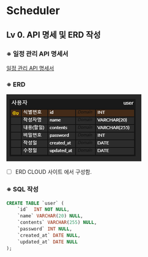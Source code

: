 # Scheduler

## Lv 0. API 명세 및 ERD 작성

### ※ 일정 관리 API 명세서

<a href="https://workable-hacksaw-44c.notion.site/1becef54a35680bc87b3d382bc9df4b1?v=1becef54a35680c694ef000c57e5bd3b">일정 관리 API 명세서</a>

### ※ ERD

![img_2.png](img_2.png)

- [ ] ERD CLOUD 사이트 에서 구성함.

### ※ SQL 작성

```sql
CREATE TABLE `user` (
    `id`  INT NOT NULL,
    `name` VARCHAR(20) NULL,
    `contents` VARCHAR(255) NULL,
    `password` INT NULL,
    `created_at` DATE NULL,
    `updated_at` DATE NULL
);
```